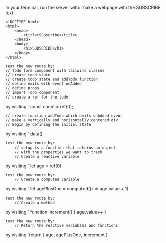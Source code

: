 In your terminal, run the server with: make a webpage with the SUBSCRIBE text
```
<!DOCTYPE html>
<html>
    <head>
        <title>Subscribe</title>
    </head>
    <body>
        <h1>SUBSCRIBE</h1>
    </body>
</html>
```
```
test the new route by:
// Todo form component with tailwind classes
// create todo state
// create todo state and addTodo function
// define emits with event onAdded
// define props
// import Todo component
// create a ref for the todo
```
by visiting `
    const count = ref(0);
```
// create function addTodo which emits onAdded event
// make a vertically and horizontally centered div
// Begin by defining the initial state
```
by visiting `
data()
```
test the new route by:
    // setup is a function that returns an object
    // with the properties we want to track
    // Create a reactive variable
```
by visiting `
    let age = ref(0)
```
test the new route by:
    // Create a computed variable
```
by visiting `
    let agePlusOne = computed(() => age.value + 1)
```
test the new route by:
    // Create a method
```
by visiting `
    function increment() {
        age.value++
    }
```
test the new route by:
    // Return the reactive variables and functions
```
by visiting `return { age, agePlusOne, increment }
